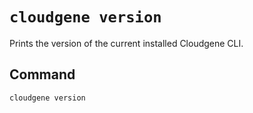 # `cloudgene version`

Prints the version of the current installed Cloudgene CLI.

## Command

```bash
cloudgene version
```
